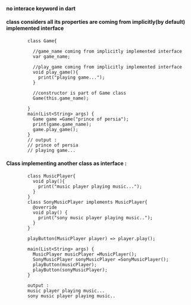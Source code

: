 #### no interace keyword in dart

#### class considers all its properties are coming from implicitly(by default) implemented interface

            class Game{

              //game_name coming from implicitly implemented interface  
              var game_name;

              //play_game coming from implicitly implemented interface
              void play_game(){
                print("playing game...");
              }

              //constructor is part of Game class
              Game(this.game_name);

            }
            main(List<String> args) {
              Game game =Game("prince of persia");
              print(game.game_name);
              game.play_game();
            }
            // output : 
            // prince of persia
            // playing game...
            

#### Class implementing another class as interface : 

            class MusicPlayer{
              void play(){
                print("music player playing music...");
              }
            }
            class SonyMusicPlayer implements MusicPlayer{
              @override
              void play() {
                print("sony music player playing music..");
              }
            }

            playButton(MusicPlayer player) => player.play();

            main(List<String> args) {
              MusicPlayer musicPlayer =MusicPlayer();
              SonyMusicPlayer sonyMusicPlayer =SonyMusicPlayer();
              playButton(musicPlayer);
              playButton(sonyMusicPlayer);
            }

            output : 
            music player playing music...
            sony music player playing music..
